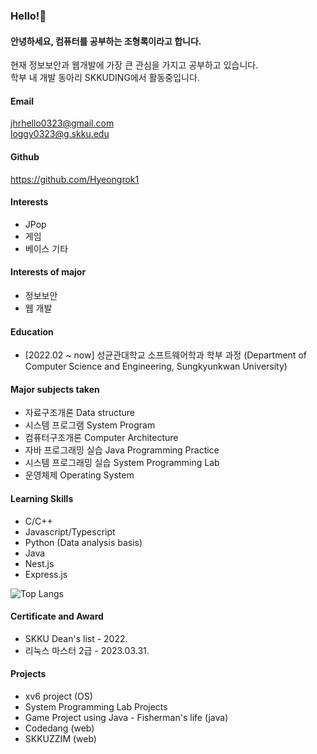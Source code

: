 ### Hello!👋

#### 안녕하세요, 컴퓨터를 공부하는 조형록이라고 합니다.

현재 정보보안과 웹개발에 가장 큰 관심을 가지고 공부하고 있습니다. <br>
학부 내 개발 동아리 SKKUDING에서 활동중입니다. <br>

#### Email
jhrhello0323@gmail.com <br>
loggy0323@g.skku.edu <br>

#### Github
 https://github.com/Hyeongrok1 

#### Interests
* JPop
* 게임
* 베이스 기타

#### Interests of major
* 정보보안
* 웹 개발

#### Education
* [2022.02 ~ now] 성균관대학교 소프트웨어학과 학부 과정 (Department of Computer Science and Engineering, Sungkyunkwan University)

#### Major subjects taken
* 자료구조개론 Data structure 
* 시스템 프로그램 System Program 
* 컴퓨터구조개론 Computer Architecture 
* 자바 프로그래밍 실습 Java Programming Practice 
* 시스템 프로그래밍 실습 System Programming Lab 
* 운영체제 Operating System 

#### Learning Skills
* C/C++
* Javascript/Typescript
* Python (Data analysis basis)
* Java
* Nest.js
* Express.js 

![Top Langs](https://github-readme-stats.vercel.app/api/top-langs/?username=Hyeongrok1&layout=compact&theme=Demo)

#### Certificate and Award
* SKKU Dean's list - 2022.
* 리눅스 마스터 2급 - 2023.03.31.


#### Projects
* xv6 project (OS)
* System Programming Lab Projects 
* Game Project using Java - Fisherman's life (java)
* Codedang (web)
* SKKUZZIM (web)


